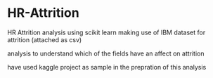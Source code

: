 # HR-Attrition

HR Attrition analysis using scikit learn 
making use of IBM dataset for attrition (attached as csv)

analysis to understand which of the fields have an affect on attrition

have used kaggle project as sample in the prepration of this analysis
